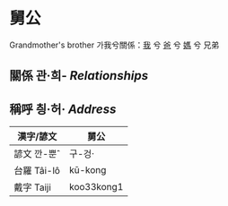 # 舅公
Grandmother's brother
가我兮關係：[我](member1.md) 兮 [爸](member2.md) 兮 [媽](member9.md) 兮 兄弟

## 關係 관·희- _Relationships_

## 稱呼 칑·허· _Address_

漢字/諺文 | 舅公
--- | ---
諺文 깐-뿐ˆ | 구-겅·
台羅 Tâi-lô | kū-kong
戴字 Taiji | koo33kong1


